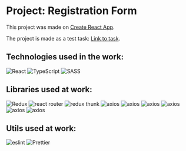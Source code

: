 # Project: Registration Form

This project was made on [Create React App](https://github.com/facebook/create-react-app).

The project is made as a test task: [Link to task](https://docs.google.com/document/u/0/d/1MWfxf3n9eBBDWdCjeZo1f-NMqEj-YA0XxCoZAdjQjzQ/mobilebasic).

## Technologies used in the work:
<span>
<img src="https://img.shields.io/badge/React-20232A?style=for-the-badge&logo=react&logoColor=61DAFB" alt="React"  style="max-width:100%;">
<img src="https://img.shields.io/badge/TypeScript-20232A?style=for-the-badge&logo=typescript&logoColor=007ACC" alt="TypeScript"  style="max-width:100%;">
<img src="https://img.shields.io/badge/SASS-20232A?style=for-the-badge&logo=sass&logoColor=1572B6" alt="SASS"  style="max-width:100%;"> 

## Libraries used at work:

<img src="https://img.shields.io/badge/Redux Toolkit-20232A?style=for-the-badge&logo=redux&logoColor=764ABC" alt="Redux"  style="max-width:100%;"> 

<img src="https://img.shields.io/badge/react router-20232A?style=for-the-badge&logo=react router&logoColor=CA4245" alt="react router"  style="max-width:100%;"> 

<img src="https://img.shields.io/badge/redux thunk-20232A?style=for-the-badge&logo=redux thunk&logoColor=CA4245" alt="redux thunk"  style="max-width:100%;"> 

<img src="https://img.shields.io/badge/axios-20232A?style=for-the-badge&logo=axios&logoColor=CA4245" alt="axios"  style="max-width:100%;"> 

<img src="https://img.shields.io/badge/jest-20232A?style=for-the-badge&logo=jest&logoColor=CA4245" alt="axios"  style="max-width:100%;"> 

<img src="https://img.shields.io/badge/formik-20232A?style=for-the-badge&logo=formik&logoColor=CA4245" alt="axios"  style="max-width:100%;"> 

<img src="https://img.shields.io/badge/Yup-20232A?style=for-the-badge&logo=yup&logoColor=CA4245" alt="axios"  style="max-width:100%;"> 

<img src="https://img.shields.io/badge/React input mask-20232A?style=for-the-badge&logo=react-input-mask&logoColor=CA4245" alt="axios"  style="max-width:100%;"> 

<img src="https://img.shields.io/badge/gh pages-20232A?style=for-the-badge&logo=gh-pages&logoColor=CA4245" alt="axios"  style="max-width:100%;"> 


## Utils used at work:

<img src="https://img.shields.io/badge/eslint-20232A?style=for-the-badge&logo=eslint&logoColor=4B32C3" alt="eslint"  style="max-width:100%;">
<img src="https://img.shields.io/badge/Prettier-20232A?style=for-the-badge&logo=Prettier&logoColor=F7B93E" alt="Prettier"  style="max-width:100%;">
</span>
